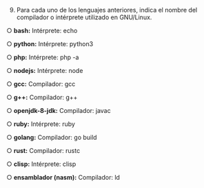 9. Para cada uno de los lenguajes anteriores, indica el nombre del compilador o
intérprete utilizado en GNU/Linux.


○ **bash:**
Intérprete: echo

○ **python:**
Intérprete: python3

○ **php:**
Intérprete: php -a

○ **nodejs:**
Intérprete: node

○ **gcc:**
 Compilador: gcc

○ **g++:**
Compilador: g++
    
○ **openjdk-8-jdk:**
Compilador: javac

○ **ruby:**
Intérprete: ruby

○ **golang:**
Compilador: go  build

○ **rust:**
Compilador: rustc

○ **clisp:**
Intérprete: clisp

○ **ensamblador (nasm):**
Compilador: ld
